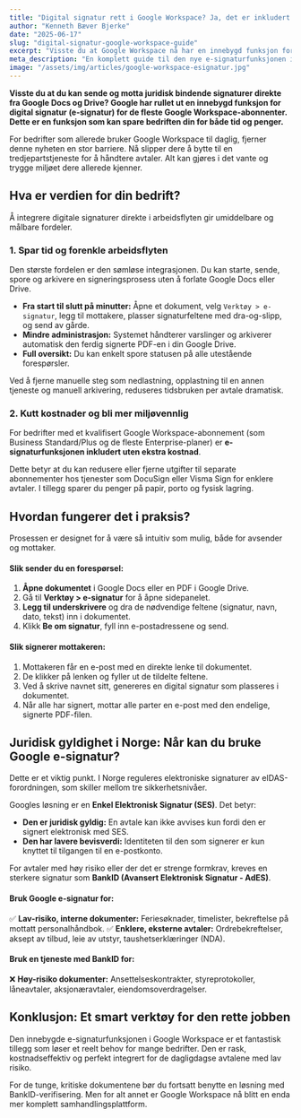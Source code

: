 ```yaml
---
title: "Digital signatur rett i Google Workspace? Ja, det er inkludert!"
author: "Kenneth Bæver Bjerke"
date: "2025-06-17"
slug: "digital-signatur-google-workspace-guide"
excerpt: "Visste du at Google Workspace nå har en innebygd funksjon for digital signatur? Lær hvordan du kan effektivisere avtaleprosesser og spare kostnader med e-signatur rett i Docs og Drive."
meta_description: "En komplett guide til den nye e-signaturfunksjonen i Google Workspace. Lær hvordan du bruker den, hva verdien er for din bedrift, og når den er juridisk gyldig i Norge."
image: "/assets/img/articles/google-workspace-esignatur.jpg"
---
```


**Visste du at du kan sende og motta juridisk bindende signaturer direkte fra Google Docs og Drive? Google har rullet ut en innebygd funksjon for digital signatur (e-signatur) for de fleste Google Workspace-abonnenter. Dette er en funksjon som kan spare bedriften din for både tid og penger.**

For bedrifter som allerede bruker Google Workspace til daglig, fjerner denne nyheten en stor barriere. Nå slipper dere å bytte til en tredjepartstjeneste for å håndtere avtaler. Alt kan gjøres i det vante og trygge miljøet dere allerede kjenner.

## Hva er verdien for din bedrift?

Å integrere digitale signaturer direkte i arbeidsflyten gir umiddelbare og målbare fordeler.

### 1. Spar tid og forenkle arbeidsflyten

Den største fordelen er den sømløse integrasjonen. Du kan starte, sende, spore og arkivere en signeringsprosess uten å forlate Google Docs eller Drive.

* **Fra start til slutt på minutter:** Åpne et dokument, velg `Verktøy > e-signatur`, legg til mottakere, plasser signaturfeltene med dra-og-slipp, og send av gårde.
* **Mindre administrasjon:** Systemet håndterer varslinger og arkiverer automatisk den ferdig signerte PDF-en i din Google Drive.
* **Full oversikt:** Du kan enkelt spore statusen på alle utestående forespørsler.

Ved å fjerne manuelle steg som nedlastning, opplastning til en annen tjeneste og manuell arkivering, reduseres tidsbruken per avtale dramatisk.

### 2. Kutt kostnader og bli mer miljøvennlig

For bedrifter med et kvalifisert Google Workspace-abonnement (som Business Standard/Plus og de fleste Enterprise-planer) er **e-signaturfunksjonen inkludert uten ekstra kostnad**.

Dette betyr at du kan redusere eller fjerne utgifter til separate abonnementer hos tjenester som DocuSign eller Visma Sign for enklere avtaler. I tillegg sparer du penger på papir, porto og fysisk lagring.

## Hvordan fungerer det i praksis?

Prosessen er designet for å være så intuitiv som mulig, både for avsender og mottaker.

#### Slik sender du en forespørsel:

1.  **Åpne dokumentet** i Google Docs eller en PDF i Google Drive.
2.  Gå til **Verktøy > e-signatur** for å åpne sidepanelet.
3.  **Legg til underskrivere** og dra de nødvendige feltene (signatur, navn, dato, tekst) inn i dokumentet.
4.  Klikk **Be om signatur**, fyll inn e-postadressene og send.

#### Slik signerer mottakeren:

1.  Mottakeren får en e-post med en direkte lenke til dokumentet.
2.  De klikker på lenken og fyller ut de tildelte feltene.
3.  Ved å skrive navnet sitt, genereres en digital signatur som plasseres i dokumentet.
4.  Når alle har signert, mottar alle parter en e-post med den endelige, signerte PDF-filen.

## Juridisk gyldighet i Norge: Når kan du bruke Google e-signatur?

Dette er et viktig punkt. I Norge reguleres elektroniske signaturer av eIDAS-forordningen, som skiller mellom tre sikkerhetsnivåer.

Googles løsning er en **Enkel Elektronisk Signatur (SES)**. Det betyr:

* **Den er juridisk gyldig:** En avtale kan ikke avvises kun fordi den er signert elektronisk med SES.
* **Den har lavere bevisverdi:** Identiteten til den som signerer er kun knyttet til tilgangen til en e-postkonto.

For avtaler med høy risiko eller der det er strenge formkrav, kreves en sterkere signatur som **BankID (Avansert Elektronisk Signatur - AdES)**.

#### Bruk Google e-signatur for:

✅ **Lav-risiko, interne dokumenter:** Feriesøknader, timelister, bekreftelse på mottatt personalhåndbok.
✅ **Enklere, eksterne avtaler:** Ordrebekreftelser, aksept av tilbud, leie av utstyr, taushetserklæringer (NDA).

#### Bruk en tjeneste med BankID for:

❌ **Høy-risiko dokumenter:** Ansettelseskontrakter, styreprotokoller, låneavtaler, aksjonæravtaler, eiendomsoverdragelser.

## Konklusjon: Et smart verktøy for den rette jobben

Den innebygde e-signaturfunksjonen i Google Workspace er et fantastisk tillegg som løser et reelt behov for mange bedrifter. Den er rask, kostnadseffektiv og perfekt integrert for de dagligdagse avtalene med lav risiko.

For de tunge, kritiske dokumentene bør du fortsatt benytte en løsning med BankID-verifisering. Men for alt annet er Google Workspace nå blitt en enda mer komplett samhandlingsplattform.
